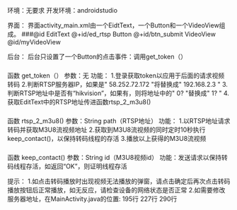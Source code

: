 环境：无要求
开发环境：androidstudio

界面：
界面activity_main.xml由一个EidtText，一个Button和一个VideoView组成。
###@id
EditText @+id/ed_rtsp
Button @+id/btn_submit
VideoView @id/myVideoView

后台：
后台只设置了一个Button的点击事件：调用get_token（）
###
函数 get_token（）
参数：无
功能：
1.登录获取token以应用于后面的请求视频转码 
2.判断RTSP服务器IP，如果是" 58.252.72.172 "将替换成" 192.168.2.3 " 
3.判断RTSP地址中是否有“hikvision”，如果有，则将地址中的" 0? "替换成" 1? "
4.获取EditText中的RTSP地址传进函数rtsp_2_m3u8()
###
函数  rtsp_2_m3u8()
参数：String path（RTSP地址）
功能：
1.以RTSP地址请求转码并获取M3U8流视频地址
2.获取到M3U8流视频的同时定时10秒执行keep_contact()，以保持转码线程的存活
3.播放以上获得的M3U8流视频
###
函数 keep_contact()
参数：String id（M3U8视频id）
功能：发送请求以保持转码线程存活，如返回“OK”，则证明线程存活

提示：
1.如点击转码播放时出现视频无法播放的弹窗，请点击确定后再次点击转码播放按钮后正常播放，如无反应，请检查设备的网络状态是否正常
2.如需要修改服务器地址，在MainActivity.java的位置:
    195行
     227行
      290行
